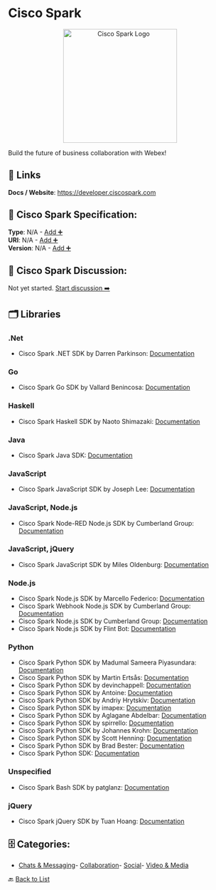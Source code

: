 # Cisco Spark
<p align="center">
    <img width="256" src="https://raw.githubusercontent.com/apis-list/apis-list/main/apis/cisco-spark/logo_256x256.png" alt="Cisco Spark Logo"/>
</p>
Build the future of business collaboration with Webex!

##  🔗 Links
**Docs / Website**: https://developer.ciscospark.com

## 🧬 Cisco Spark Specification:
**Type**: N/A - [Add ➕](https://github.com/apis-list/apis-list/edit/main/apis/cisco-spark/cisco-spark.yaml)  
**URI**: N/A - [Add ➕](https://github.com/apis-list/apis-list/edit/main/apis/cisco-spark/cisco-spark.yaml)  
**Version**: N/A - [Add ➕](https://github.com/apis-list/apis-list/edit/main/apis/cisco-spark/cisco-spark.yaml)

## 💬 Cisco Spark Discussion:
Not yet started. [Start discussion ➡️](https://github.com/apis-list/apis-list/discussions/new)

## 🗂️ Libraries
### .Net
- Cisco Spark .NET SDK by Darren Parkinson: [Documentation](https://github.com/darrenparkinson/SparkDotNet)
### Go
- Cisco Spark Go SDK by Vallard Benincosa: [Documentation](https://github.com/vallard/spark)
### Haskell
- Cisco Spark Haskell SDK by Naoto Shimazaki: [Documentation](https://github.com/nshimaza/cisco-spark-api)
### Java
- Cisco Spark Java SDK: [Documentation](https://github.com/ciscospark/spark-java-sdk)
### JavaScript
- Cisco Spark JavaScript SDK by Joseph Lee: [Documentation](https://github.com/joelee/ciscospark)
### JavaScript, Node.js
- Cisco Spark Node-RED Node.js SDK by Cumberland Group: [Documentation](https://github.com/CumberlandGroup/node-red-contrib-spark)
### JavaScript, jQuery
- Cisco Spark JavaScript SDK by Miles Oldenburg: [Documentation](https://github.com/milesoldenburg/spark)
### Node.js
- Cisco Spark Node.js SDK by Marcello Federico: [Documentation](https://github.com/marchfederico/node-sparkclient)
- Cisco Spark Webhook Node.js SDK by Cumberland Group: [Documentation](https://github.com/CumberlandGroup/node-spark-webhook)
- Cisco Spark Node.js SDK by Cumberland Group: [Documentation](https://github.com/CumberlandGroup/node-spark)
- Cisco Spark Node.js SDK by Flint Bot: [Documentation](https://github.com/flint-bot/sparky)
### Python
- Cisco Spark Python SDK by Madumal Sameera Piyasundara: [Documentation](https://github.com/SamPiy93/Python-Bot-Integration)
- Cisco Spark Python SDK by Martin Ertsås: [Documentation](https://github.com/martiert/aiosparkapi)
- Cisco Spark Python SDK by devinchappell: [Documentation](https://github.com/devinchappell/pyspark)
- Cisco Spark Python SDK by Antoine: [Documentation](https://github.com/Bassintag551/spark-python-sdk)
- Cisco Spark Python SDK by Andriy Hrytskiv: [Documentation](https://github.com/andriyko/aiociscospark)
- Cisco Spark Python SDK by imapex: [Documentation](https://github.com/imapex/spark-python)
- Cisco Spark Python SDK by Aglagane Abdelbar: [Documentation](https://github.com/Abdellbar/sparkapi)
- Cisco Spark Python SDK by spirrello: [Documentation](https://github.com/spirrello/spark)
- Cisco Spark Python SDK by Johannes Krohn: [Documentation](https://github.com/jeokrohn/cisco_spark)
- Cisco Spark Python SDK by Scott Henning: [Documentation](https://github.com/shenning00/pyCiscoSparkAPI)
- Cisco Spark Python SDK by Brad Bester: [Documentation](https://github.com/brbester/pyCiscoSpark)
- Cisco Spark Python SDK: [Documentation](https://github.com/CiscoDevNet/ciscosparkapi)
### Unspecified
- Cisco Spark Bash SDK by patglanz: [Documentation](https://github.com/patglanz/Cisco-Spark-API-with-bash)
### jQuery
- Cisco Spark jQuery SDK by Tuan Hoang: [Documentation](https://github.com/tuanchoang/Cisco-Spark-API-Wrapper)


## 🗄️ Categories:
- [Chats & Messaging](https://github.com/apis-list/apis-list#chats--messaging-)- [Collaboration](https://github.com/apis-list/apis-list#collaboration-)- [Social](https://github.com/apis-list/apis-list#social-)- [Video & Media](https://github.com/apis-list/apis-list#video--media-)

🔙  [Back to List](https://github.com/apis-list/apis-list)
